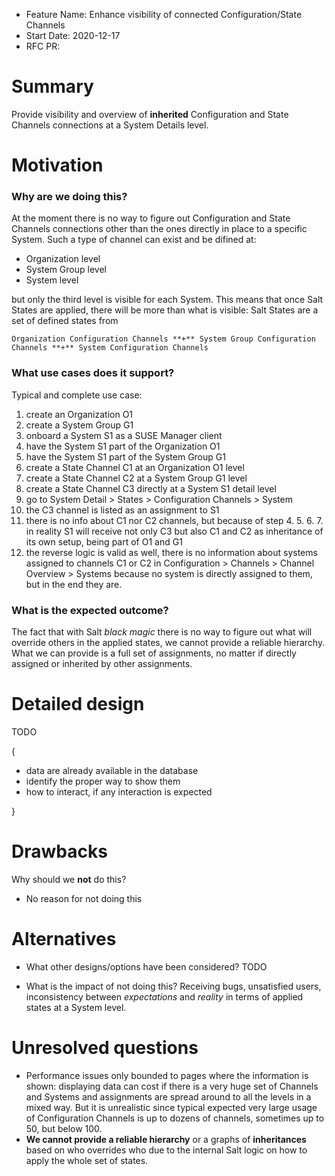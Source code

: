 - Feature Name: Enhance visibility of connected Configuration/State Channels
- Start Date: 2020-12-17
- RFC PR: 

# Summary
[summary]: #summary

Provide visibility and overview of **inherited** Configuration and State Channels connections at a System Details level.

# Motivation
[motivation]: #motivation

### Why are we doing this?

At the moment there is no way to figure out Configuration and State Channels connections other than the ones directly in place to a specific System. Such a type of channel can exist and be difined at:

- Organization level
- System Group level
- System level

but only the third level is visible for each System. This means that once Salt States are applied, there will be more than what is visible: Salt States are a set of defined states from

```Organization Configuration Channels **+** System Group Configuration Channels **+** System Configuration Channels```

### What use cases does it support?

Typical and complete use case:

1. create an Organization O1
2. create a System Group G1
3. onboard a System S1 as a SUSE Manager client
4. have the System S1 part of the Organization O1
5. have the System S1 part of the System Group G1
6. create a State Channel C1 at an Organization O1 level
7. create a State Channel C2 at a System Group G1 level
8. create a State Channel C3 directly at a System S1 detail level
9. go to System Detail > States > Configuration Channels > System
10. the C3 channel is listed as an assignment to S1
11. there is no info about C1 nor C2 channels, but because of step 4. 5. 6. 7.  in reality S1 will receive not only C3 but also C1 and C2 as inheritance of its own setup, being part of O1 and G1
12. the reverse logic is valid as well, there is no information about systems assigned to channels C1 or C2 in Configuration > Channels > Channel Overview > Systems because no system is directly assigned to them, but in the end they are.


### What is the expected outcome?

The fact that with Salt *black magic* there is no way to figure out what will override others in the applied states, we cannot provide a reliable hierarchy.
What we can provide is a full set of assignments, no matter if directly assigned or inherited by other assignments.

# Detailed design
[design]: #detailed-design

TODO

{
  - data are already available in the database
  - identify the proper way to show them
  - how to interact, if any interaction is expected

}


# Drawbacks
[drawbacks]: #drawbacks

Why should we **not** do this?

- No reason for not doing this

# Alternatives
[alternatives]: #alternatives

- What other designs/options have been considered?
TODO

- What is the impact of not doing this?
Receiving bugs, unsatisfied users, inconsistency between *expectations* and *reality* in terms of applied states at a System level.

# Unresolved questions
[unresolved]: #unresolved-questions

- Performance issues only bounded to pages where the information is shown: displaying data can cost if there is a very huge set of Channels and Systems and assignments are spread around to all the levels in a mixed way. But it is unrealistic since typical expected very large usage of Configuration Channels is up to dozens of channels, sometimes up to 50, but below 100.
- **We cannot provide a reliable hierarchy** or a graphs of **inheritances** based on who overrides who due to the internal Salt logic on how to apply the whole set of states.

